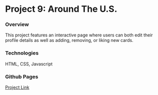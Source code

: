 # Project 9: Around The U.S.

### Overview

This project features an interactive page where users can both edit their profile details as well as adding, removing, or liking new cards. 


### Technologies

HTML, CSS, Javascript

### Github Pages

[Project Link](https://robertogorman.github.io/web_project_9/)
